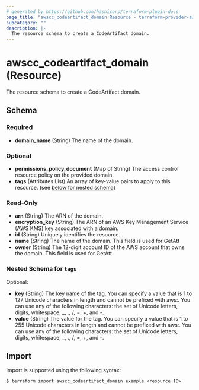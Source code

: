 ```yaml
---
# generated by https://github.com/hashicorp/terraform-plugin-docs
page_title: "awscc_codeartifact_domain Resource - terraform-provider-awscc"
subcategory: ""
description: |-
  The resource schema to create a CodeArtifact domain.
---
```


# awscc_codeartifact_domain (Resource)

The resource schema to create a CodeArtifact domain.



<!-- schema generated by tfplugindocs -->
## Schema

### Required

- **domain_name** (String) The name of the domain.

### Optional

- **permissions_policy_document** (Map of String) The access control resource policy on the provided domain.
- **tags** (Attributes List) An array of key-value pairs to apply to this resource. (see [below for nested schema](#nestedatt--tags))

### Read-Only

- **arn** (String) The ARN of the domain.
- **encryption_key** (String) The ARN of an AWS Key Management Service (AWS KMS) key associated with a domain.
- **id** (String) Uniquely identifies the resource.
- **name** (String) The name of the domain. This field is used for GetAtt
- **owner** (String) The 12-digit account ID of the AWS account that owns the domain. This field is used for GetAtt

<a id="nestedatt--tags"></a>
### Nested Schema for `tags`

Optional:

- **key** (String) The key name of the tag. You can specify a value that is 1 to 127 Unicode characters in length and cannot be prefixed with aws:. You can use any of the following characters: the set of Unicode letters, digits, whitespace, _, ., /, =, +, and -.
- **value** (String) The value for the tag. You can specify a value that is 1 to 255 Unicode characters in length and cannot be prefixed with aws:. You can use any of the following characters: the set of Unicode letters, digits, whitespace, _, ., /, =, +, and -.

## Import

Import is supported using the following syntax:

```shell
$ terraform import awscc_codeartifact_domain.example <resource ID>
```
